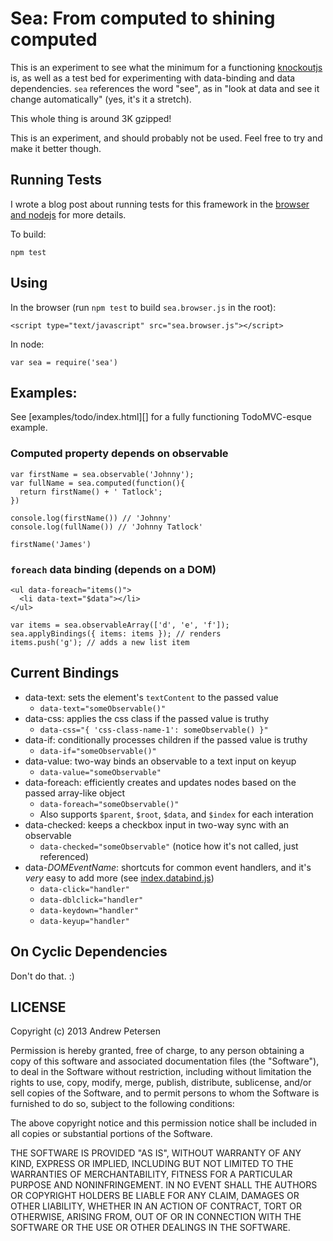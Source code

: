 
Sea: From computed to shining computed
======================================

This is an experiment to see what the minimum for a functioning [knockoutjs][] is, as well as a test bed for experimenting with data-binding and data dependencies. `sea` references the word "see", as in "look at data and see it change automatically" (yes, it's it a stretch).

This whole thing is around 3K gzipped!

This is an experiment, and should probably not be used. Feel free to try and make it better though.

[knockoutjs]: http://knockoutjs.com/

Running Tests
-------------

I wrote a blog post about running tests for this framework in the [browser and nodejs][] for more details.

To build:

    npm test

[browser and nodejs]: http://kirbysayshi.com/2013/07/01/mocha-tests-node-and-browser.html

Using
-----

In the browser (run `npm test` to build `sea.browser.js` in the root):

    <script type="text/javascript" src="sea.browser.js"></script>

In node:

    var sea = require('sea')

Examples:
---------

See [examples/todo/index.html][] for a fully functioning TodoMVC-esque example.

### Computed property depends on observable

    var firstName = sea.observable('Johnny');
    var fullName = sea.computed(function(){
      return firstName() + ' Tatlock';
    })

    console.log(firstName()) // 'Johnny'
    console.log(fullName()) // 'Johnny Tatlock'

    firstName('James')

### `foreach` data binding (depends on a DOM)

    <ul data-foreach="items()">
      <li data-text="$data"></li>
    </ul>

    var items = sea.observableArray(['d', 'e', 'f']);
    sea.applyBindings({ items: items }); // renders
    items.push('g'); // adds a new list item

Current Bindings
----------------

- data-text: sets the element's `textContent` to the passed value
  - `data-text="someObservable()"`
- data-css: applies the css class if the passed value is truthy
  - `data-css="{ 'css-class-name-1': someObservable() }"`
- data-if: conditionally processes children if the passed value is truthy
  - `data-if="someObservable()"`
- data-value: two-way binds an observable to a text input on keyup
  - `data-value="someObservable"`
- data-foreach: efficiently creates and updates nodes based on the passed array-like object
  - `data-foreach="someObservable()"`
  - Also supports `$parent`, `$root`, `$data`, and `$index` for each interation
- data-checked: keeps a checkbox input in two-way sync with an observable
  - `data-checked="someObservable"` (notice how it's not called, just referenced)
- data-_DOMEventName_: shortcuts for common event handlers, and it's _very_ easy to add more (see [index.databind.js](index.databind.js))
  - `data-click="handler"`
  - `data-dblclick="handler"`
  - `data-keydown="handler"`
  - `data-keyup="handler"`

On Cyclic Dependencies
----------------------

Don't do that. :)

LICENSE
-------

Copyright (c) 2013 Andrew Petersen

Permission is hereby granted, free of charge, to any person obtaining a copy
of this software and associated documentation files (the "Software"), to deal
in the Software without restriction, including without limitation the rights
to use, copy, modify, merge, publish, distribute, sublicense, and/or sell
copies of the Software, and to permit persons to whom the Software is
furnished to do so, subject to the following conditions:

The above copyright notice and this permission notice shall be included in
all copies or substantial portions of the Software.

THE SOFTWARE IS PROVIDED "AS IS", WITHOUT WARRANTY OF ANY KIND, EXPRESS OR
IMPLIED, INCLUDING BUT NOT LIMITED TO THE WARRANTIES OF MERCHANTABILITY,
FITNESS FOR A PARTICULAR PURPOSE AND NONINFRINGEMENT. IN NO EVENT SHALL THE
AUTHORS OR COPYRIGHT HOLDERS BE LIABLE FOR ANY CLAIM, DAMAGES OR OTHER
LIABILITY, WHETHER IN AN ACTION OF CONTRACT, TORT OR OTHERWISE, ARISING FROM,
OUT OF OR IN CONNECTION WITH THE SOFTWARE OR THE USE OR OTHER DEALINGS IN
THE SOFTWARE.